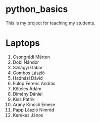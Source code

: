 # python_basics

This is my project for teaching my students.

# Laptops

1. Csongrádi Márton
2. Dobi Nándor
3. Szilágyi Gábor
4. Gombos László
5. Hadházi Dávid
6. Fülöp Ferenc András
7. Köteles Ádám
8. Dimény Dániel
9. Kiss Patrik
10. Arany Kincső Emese
11. Papp László Nimród
12. Kerekes János
